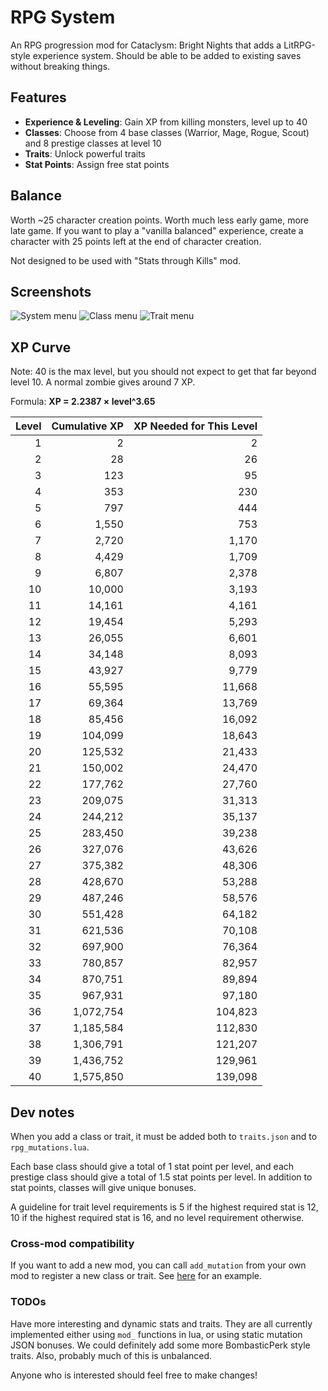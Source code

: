 # RPG System

An RPG progression mod for Cataclysm: Bright Nights that adds a LitRPG-style experience system. Should be able to be added to existing saves without breaking things.

## Features

- **Experience & Leveling**: Gain XP from killing monsters, level up to 40
- **Classes**: Choose from 4 base classes (Warrior, Mage, Rogue, Scout) and 8 prestige classes at level 10
- **Traits**: Unlock powerful traits
- **Stat Points**: Assign free stat points

## Balance

Worth ~25 character creation points. Worth much less early game, more late game. If you want to play a "vanilla balanced" experience, create a character with 25 points left at the end of character creation.

Not designed to be used with "Stats through Kills" mod.

## Screenshots

![System menu](https://cdn.imgchest.com/files/70905114f237.png) ![Class menu](https://cdn.imgchest.com/files/de1caa6782c7.png) ![Trait menu](https://cdn.imgchest.com/files/ae723f297ad8.png)

## XP Curve

Note: 40 is the max level, but you should not expect to get that far beyond level 10. A normal zombie gives around 7 XP.


Formula: **XP = 2.2387 × level^3.65**

| Level | Cumulative XP | XP Needed for This Level |
|------:|--------------:|-------------------------:|
| 1 | 2 | 2 |
| 2 | 28 | 26 |
| 3 | 123 | 95 |
| 4 | 353 | 230 |
| 5 | 797 | 444 |
| 6 | 1,550 | 753 |
| 7 | 2,720 | 1,170 |
| 8 | 4,429 | 1,709 |
| 9 | 6,807 | 2,378 |
| 10 | 10,000 | 3,193 |
| 11 | 14,161 | 4,161 |
| 12 | 19,454 | 5,293 |
| 13 | 26,055 | 6,601 |
| 14 | 34,148 | 8,093 |
| 15 | 43,927 | 9,779 |
| 16 | 55,595 | 11,668 |
| 17 | 69,364 | 13,769 |
| 18 | 85,456 | 16,092 |
| 19 | 104,099 | 18,643 |
| 20 | 125,532 | 21,433 |
| 21 | 150,002 | 24,470 |
| 22 | 177,762 | 27,760 |
| 23 | 209,075 | 31,313 |
| 24 | 244,212 | 35,137 |
| 25 | 283,450 | 39,238 |
| 26 | 327,076 | 43,626 |
| 27 | 375,382 | 48,306 |
| 28 | 428,670 | 53,288 |
| 29 | 487,246 | 58,576 |
| 30 | 551,428 | 64,182 |
| 31 | 621,536 | 70,108 |
| 32 | 697,900 | 76,364 |
| 33 | 780,857 | 82,957 |
| 34 | 870,751 | 89,894 |
| 35 | 967,931 | 97,180 |
| 36 | 1,072,754 | 104,823 |
| 37 | 1,185,584 | 112,830 |
| 38 | 1,306,791 | 121,207 |
| 39 | 1,436,752 | 129,961 |
| 40 | 1,575,850 | 139,098 |

## Dev notes

When you add a class or trait, it must be added both to `traits.json` and to `rpg_mutations.lua`.

Each base class should give a total of 1 stat point per level, and each prestige class should give a total of 1.5 stat points per level. In addition to stat points, classes will give unique bonuses.

A guideline for trait level requirements is 5 if the highest required stat is 12, 10 if the highest required stat is 16, and no level requirement otherwise.

### Cross-mod compatibility

If you want to add a new mod, you can call `add_mutation` from your own mod to register a new class or trait. See [here](https://github.com/mamick2006/Cataclysm-BN/releases/tag/release) for an example.

### TODOs

Have more interesting and dynamic stats and traits. They are all currently implemented either using `mod_` functions in lua, or using static mutation JSON bonuses. We could definitely add some more BombasticPerk style traits. Also, probably much of this is unbalanced.

Anyone who is interested should feel free to make changes!